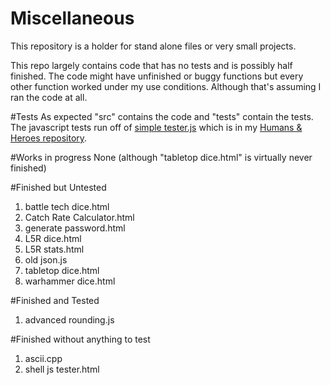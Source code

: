 Miscellaneous
=============
This repository is a holder for stand alone files or very small projects.

This repo largely contains code that has no tests and is possibly half finished.
The code might have unfinished or buggy functions but every other function worked under my use conditions.
Although that's assuming I ran the code at all.


#Tests
As expected "src" contains the code and "tests" contain the tests.
The javascript tests run off of
[simple tester.js](https://github.com/SkySpiral7/Humans-and-Heroes/blob/wip/2-secret-origins/javascript/simple%20tester.js)
which is in my
[Humans & Heroes repository](https://github.com/SkySpiral7/Humans-and-Heroes).


#Works in progress
None (although "tabletop dice.html" is virtually never finished)

#Finished but Untested
1. battle tech dice.html
2. Catch Rate Calculator.html
3. generate password.html
4. L5R dice.html
5. L5R stats.html
6. old json.js
7. tabletop dice.html
8. warhammer dice.html

#Finished and Tested
1. advanced rounding.js

#Finished without anything to test
1. ascii.cpp
2. shell js tester.html
